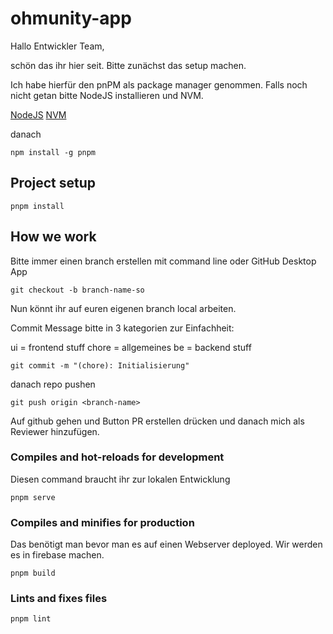 # ohmunity-app

Hallo Entwickler Team,

schön das ihr hier seit. Bitte zunächst das setup machen.

Ich habe hierfür den pnPM als package manager genommen.
Falls noch nicht getan bitte NodeJS installieren und NVM.

[NodeJS](https://nodejs.org/en)
[NVM](https://github.com/nvm-sh/nvm/releases)

danach

```
npm install -g pnpm
```

## Project setup

```
pnpm install
```

## How we work

Bitte immer einen branch erstellen mit command line oder GitHub Desktop App

```
git checkout -b branch-name-so
```

Nun könnt ihr auf euren eigenen branch local arbeiten.

Commit Message bitte in 3 kategorien zur Einfachheit:

ui = frontend stuff
chore = allgemeines
be = backend stuff

```
git commit -m "(chore): Initialisierung"
```

danach repo pushen

```
git push origin <branch-name>
```

Auf github gehen und Button PR erstellen drücken und danach mich als Reviewer hinzufügen.

### Compiles and hot-reloads for development

Diesen command braucht ihr zur lokalen Entwicklung

```
pnpm serve
```

### Compiles and minifies for production

Das benötigt man bevor man es auf einen Webserver deployed. Wir werden es in firebase machen.

```
pnpm build
```

### Lints and fixes files

```
pnpm lint
```
